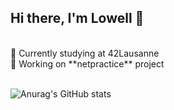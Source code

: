 ## Hi there, I'm Lowell 👋
<br />
🌱  Currently studying at 42Lausanne <br>
🧠  Working on  **netpractice** project

<br />
<br />

![Anurag's GitHub stats](https://github-readme-stats.vercel.app/api?username=elwoll&show_icons=true&theme=radical)

